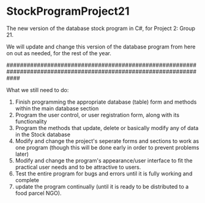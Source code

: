 # StockProgramProject21
The new version of the database stock program in C#, for Project 2: Group 21.

We will update and change this version of the database program from here on out as needed, for the rest of the year.

####################################################################################################################

What we still need to do:
1. Finish programming the appropriate database (table) form and methods within the main database section
2. Program the user control, or user registration form, along with its functionality
3. Program the methods that update, delete or basically modify any of data in the Stock database
4. Modify and change the project's seperate forms and sections to work as one program (though this will be done early in order to prevent problems later)
5. Modify and change the program's appearance/user interface to fit the practical user needs and to be attractive to users.
6. Test the entire program for bugs and errors until it is fully working and complete
7. update the program continually (until it is ready to be distributed to a food parcel NGO).
